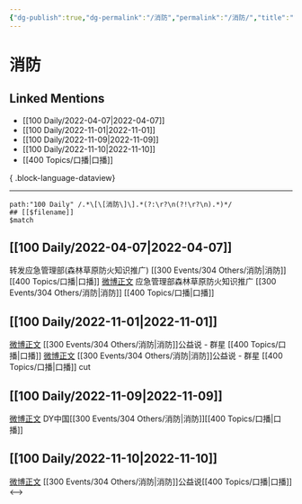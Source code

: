 ```yaml
---
{"dg-publish":true,"dg-permalink":"/消防","permalink":"/消防/","title":"消防","tags":[null],"created":"2022-11-17T15:55:32.000+08:00","updated":"2023-08-24T19:41:50.658+08:00"}
---
```


# 消防

## Linked Mentions
- [[100 Daily/2022-04-07\|2022-04-07]]
- [[100 Daily/2022-11-01\|2022-11-01]]
- [[100 Daily/2022-11-09\|2022-11-09]]
- [[100 Daily/2022-11-10\|2022-11-10]]
- [[400 Topics/口播\|口播]]

{ .block-language-dataview}

---

```expander
path:"100 Daily" /.*\[\[消防\]\].*(?:\r?\n(?!\r?\n).*)*/
## [[$filename]]
$match
```
## [[100 Daily/2022-04-07\|2022-04-07]]
[](https://m.weibo.cn/1736988591/4755698476389857) 转发应急管理部(森林草原防火知识推广) [[300 Events/304 Others/消防\|消防]] [[400 Topics/口播\|口播]]
[微博正文](https://m.weibo.cn/5342220662/4755693716375868) 应急管理部森林草原防火知识推广 [[300 Events/304 Others/消防\|消防]] [[400 Topics/口播\|口播]]
## [[100 Daily/2022-11-01\|2022-11-01]]
[微博正文](http://weibo.com/3549916270/McZRlBeyk) [[300 Events/304 Others/消防\|消防]]公益说 - 群星 [[400 Topics/口播\|口播]]
[微博正文](https://weibo.com/6466290670/Md0a1mIjy) [[300 Events/304 Others/消防\|消防]]公益说 - 群星 [[400 Topics/口播\|口播]] cut
## [[100 Daily/2022-11-09\|2022-11-09]]
[微博正文](http://weibo.com/6466290670/Mefs6Ce5d) DY中国[[300 Events/304 Others/消防\|消防]][[400 Topics/口播\|口播]]
## [[100 Daily/2022-11-10\|2022-11-10]]
[微博正文](http://weibo.com/3549916270/MeloF0iGe) [[300 Events/304 Others/消防\|消防]]公益说[[400 Topics/口播\|口播]]
<-->
